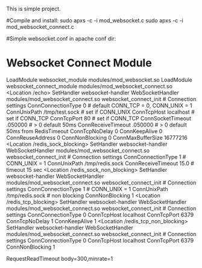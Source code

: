 This is simple project.

#Compile and install:
sudo apxs -c -i mod_websocket.c
sudo apxs -c -i mod_websocket_connect.c

#Simple websocket.conf in apache conf dir:
 # Websocket Connect Module #
LoadModule websocket_module            modules/mod_websocket.so
LoadModule websocket_connect_module    modules/mod_websocket_connect.so
<IfModule mod_websocket.c>
  <Location /echo>
    SetHandler websocket-handler
    WebSocketHandler modules/mod_websocket_connect.so websocket_connect_init
    # Connection settings
    ConnConnectionType 0            # default CONN_TCP = 0, CONN_UNIX = 1
    ConnUnixPath /tmp/test.sock     # set if CONN_UNIX
    ConnTcpHost localhost           # set if CONN_TCP
    ConnTcpPort 80                  # set if CONN_TCP
    ConnSocketTimeout .050000       # > 0 default 50ms
    ConnReceiveTimeout .050000      # > 0 default 50ms from RedisTimeout
    ConnTcpNoDelay 0
    ConnKeepAlive 0
    ConnReuseAddress 0
    ConnNonBlocking 0
    ConnMaxBufferSize 16777216
  </Location>
  <Location /redis_sock_blocking>
    SetHandler websocket-handler
    WebSocketHandler modules/mod_websocket_connect.so websocket_connect_init
    # Connection settings
    ConnConnectionType 1            # CONN_UNIX = 1
    ConnUnixPath /tmp/redis.sock
    ConnReceiveTimeout 15.0         # timeout 15 sec
  </Location>
  <Location /redis_sock_non_blocking>
    SetHandler websocket-handler
    WebSocketHandler modules/mod_websocket_connect.so websocket_connect_init
    # Connection settings
    ConnConnectionType 1            # CONN_UNIX = 1
    ConnUnixPath /tmp/redis.sock    # non blocking
    ConnNonBlocking 1
  </Location>
  <Location /redis_tcp_blocking>
    SetHandler websocket-handler
    WebSocketHandler modules/mod_websocket_connect.so websocket_connect_init
    # Connection settings
    ConnConnectionType 0
    ConnTcpHost localhost
    ConnTcpPort 6379
    ConnTcpNoDelay 1
    ConnKeepAlive 1
  </Location>
  <Location /redis_tcp_non_blocking>
    SetHandler websocket-handler
    WebSocketHandler modules/mod_websocket_connect.so websocket_connect_init
    # Connection settings
    ConnConnectionType 0
    ConnTcpHost localhost
    ConnTcpPort 6379
    ConnNonBlocking 1
  </Location>
</IfModule>

<IfModule reqtimeout_module>
 RequestReadTimeout body=300,minrate=1
</IfModule>